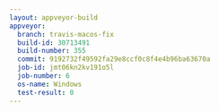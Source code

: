 ```yaml
---
layout: appveyor-build
appveyor:
  branch: travis-macos-fix
  build-id: 30713491
  build-number: 355
  commit: 9192732f49592fa29e8ccf0c8f4e4b96ba63670a
  job-id: jmt06kn2kv191o5l
  job-number: 6
  os-name: Windows
  test-result: 0
---
```

